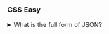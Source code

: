 ### CSS Easy

<details>
  <summary>What is the full form of JSON?</summary>

JavaScript Object Notation

</details>
